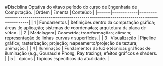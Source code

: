 #Disciplina Optativa do oitavo período do curso de Engenharia de Computação.
| Ordem | Ementa      | Conteúdo                                                                                          |
|-------|-------------|---------------------------------------------------------------------------------------------------|
| 1     | Fundamentos | Definições dentro da computação gráfica; áreas de aplicação; sistemas de coordenadas; arquitetura da placa de vídeo. |
| 2     | Modelagem   | Geometria; transformações; câmera; representação de linhas, curvas e superfícies.                 |
| 3     | Visualização | Pipeline gráfico; rasterização; projeção; mapeamento/projeção de textura; animação.               |
| 4     | Iluminação  | Fundamentos da luz e técnicas gráficas de iluminação (e.g., Gouraud e Phong, Ray tracing); efeitos gráficos e shaders. |
| 5     | Tópicos     | Tópicos específicos da atualidade.                                                                 |
